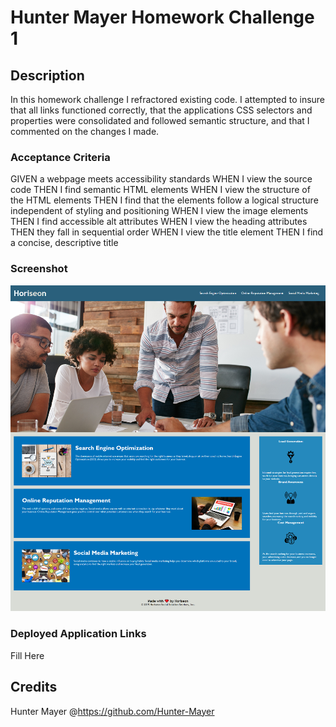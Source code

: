 # Hunter Mayer Homework Challenge 1 

## Description
In this homework challenge I refractored existing code. I attempted to insure that all links functioned correctly, that the applications CSS selectors and properties were consolidated and followed semantic structure, and that I commented on the changes I made. 

### Acceptance Criteria
GIVEN a webpage meets accessibility standards
WHEN I view the source code
THEN I find semantic HTML elements
WHEN I view the structure of the HTML elements
THEN I find that the elements follow a logical structure independent of styling and positioning
WHEN I view the image elements
THEN I find accessible alt attributes
WHEN I view the heading attributes
THEN they fall in sequential order
WHEN I view the title element
THEN I find a concise, descriptive title

### Screenshot

![screenshot](/assets/images/Challenge-one-screencap.png)



### Deployed Application Links

Fill Here

## Credits

Hunter Mayer @https://github.com/Hunter-Mayer